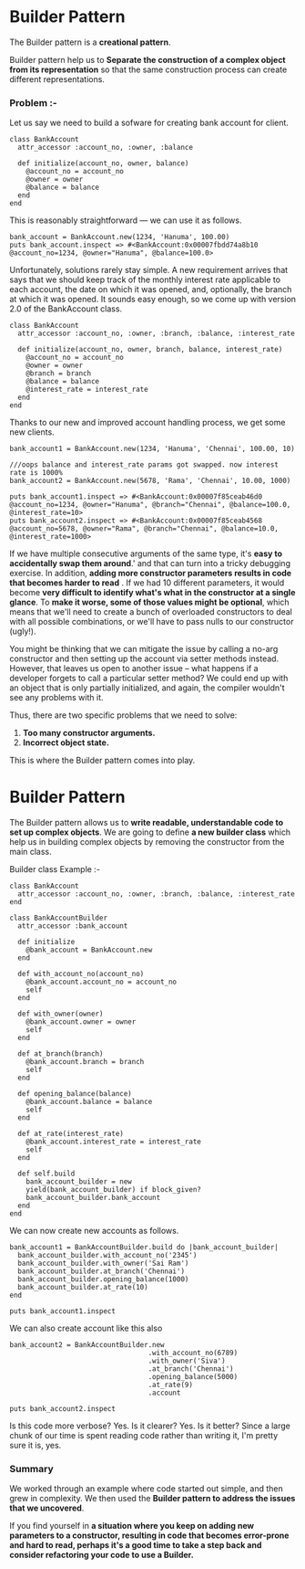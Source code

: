 # Builder Pattern

The Builder pattern is a **creational pattern**.

Builder pattern help us to **Separate the construction of a complex object from its representation** so that the same 
construction process can create different representations.

### Problem :-

Let us say we need to build a sofware for creating bank account for client.

```
class BankAccount
  attr_accessor :account_no, :owner, :balance

  def initialize(account_no, owner, balance)
    @account_no = account_no
    @owner = owner
    @balance = balance
  end
end
```
This is reasonably straightforward — we can use it as follows.
```
bank_account = BankAccount.new(1234, 'Hanuma', 100.00)
puts bank_account.inspect => #<BankAccount:0x00007fbdd74a8b10 @account_no=1234, @owner="Hanuma", @balance=100.0>
```
Unfortunately, solutions rarely stay simple. A new requirement arrives that says that we should keep track of the 
monthly interest rate applicable to each account, the date on which it was opened, and, optionally, the branch at 
which it was opened. It sounds easy enough, so we come up with version 2.0 of the BankAccount class.

```
class BankAccount
  attr_accessor :account_no, :owner, :branch, :balance, :interest_rate

  def initialize(account_no, owner, branch, balance, interest_rate)
    @account_no = account_no
    @owner = owner
    @branch = branch
    @balance = balance
    @interest_rate = interest_rate
  end
end

```
Thanks to our new and improved account handling process, we get some new clients.

```
bank_account1 = BankAccount.new(1234, 'Hanuma', 'Chennai', 100.00, 10)

///oops balance and interest_rate params got swapped. now interest rate is 1000%
bank_account2 = BankAccount.new(5678, 'Rama', 'Chennai', 10.00, 1000) 

puts bank_account1.inspect => #<BankAccount:0x00007f85ceab46d0 @account_no=1234, @owner="Hanuma", @branch="Chennai", @balance=100.0, @interest_rate=10>
puts bank_account2.inspect => #<BankAccount:0x00007f85ceab4568 @account_no=5678, @owner="Rama", @branch="Chennai", @balance=10.0, @interest_rate=1000>

```

If we have multiple consecutive arguments of the same type, it's **easy to accidentally swap them around**.'
and that can turn into a tricky debugging exercise. In addition, **adding more constructor parameters results in code that becomes harder to read** . 
If we had 10 different parameters, it would become **very difficult to identify what's what in the constructor at a single glance**. 
To **make it worse, some of those values might be optional**, which means that we'll need to create a bunch of overloaded constructors to deal with all possible combinations, or we'll have to pass nulls to our constructor (ugly!).


You might be thinking that we can mitigate the issue by calling a no-arg constructor and then setting up the account 
via setter methods instead. However, that leaves us open to another issue – what happens if a developer forgets to 
call a particular setter method? We could end up with an object that is only partially initialized, and again, the 
compiler wouldn't see any problems with it.

Thus, there are two specific problems that we need to solve:

1. **Too many constructor arguments.**
2. **Incorrect object state.**

This is where the Builder pattern comes into play.

# Builder Pattern

The Builder pattern allows us to **write readable, understandable code to set up complex objects**. 
We are going to define **a new builder class** which help us in building complex objects by removing the constructor from the main class.

Builder class Example :-

```
class BankAccount
  attr_accessor :account_no, :owner, :branch, :balance, :interest_rate
end
```

```
class BankAccountBuilder
  attr_accessor :bank_account

  def initialize
    @bank_account = BankAccount.new
  end

  def with_account_no(account_no)
    @bank_account.account_no = account_no
    self
  end

  def with_owner(owner)
    @bank_account.owner = owner
    self
  end

  def at_branch(branch)
    @bank_account.branch = branch
    self
  end

  def opening_balance(balance)
    @bank_account.balance = balance
    self
  end

  def at_rate(interest_rate)
    @bank_account.interest_rate = interest_rate
    self
  end

  def self.build
    bank_account_builder = new
    yield(bank_account_builder) if block_given?
    bank_account_builder.bank_account
  end
end

```
We can now create new accounts as follows.

```
bank_account1 = BankAccountBuilder.build do |bank_account_builder|
  bank_account_builder.with_account_no('2345')
  bank_account_builder.with_owner('Sai Ram')
  bank_account_builder.at_branch('Chennai')
  bank_account_builder.opening_balance(1000)
  bank_account_builder.at_rate(10)
end

puts bank_account1.inspect

```

We can also create account like this also

```
bank_account2 = BankAccountBuilder.new
                                  .with_account_no(6789)
                                  .with_owner('Siva')
                                  .at_branch('Chennai')
                                  .opening_balance(5000)
                                  .at_rate(9)
                                  .account

puts bank_account2.inspect
```

Is this code more verbose? Yes. Is it clearer? Yes. Is it better? Since a large chunk of our time is spent reading code rather than writing it, I'm pretty sure it is, yes.

### Summary

We worked through an example where code started out simple, and then grew in complexity. 
We then used the **Builder pattern to address the issues that we uncovered**.

If you find yourself in **a situation where you keep on adding new parameters to a constructor, 
resulting in code that becomes error-prone and hard to read, perhaps it's a good time to take a step back 
and consider refactoring your code to use a Builder.**


